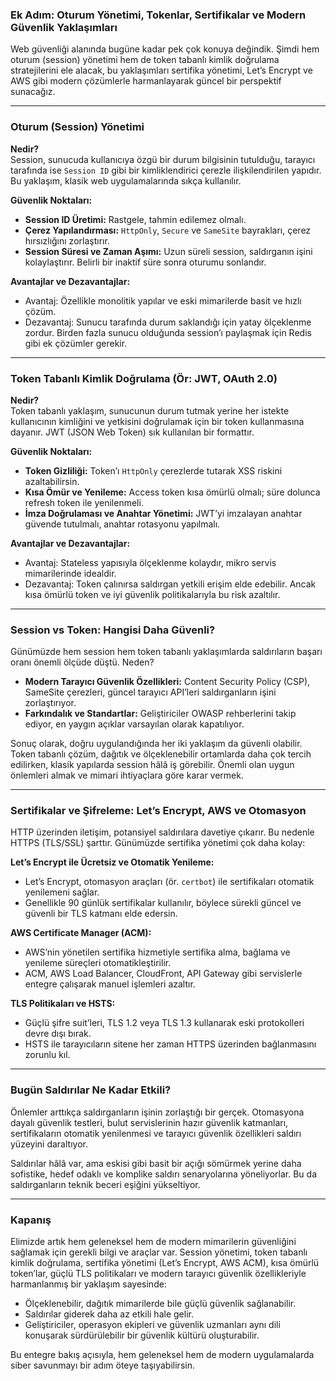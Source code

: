 ### Ek Adım: Oturum Yönetimi, Tokenlar, Sertifikalar ve Modern Güvenlik Yaklaşımları

Web güvenliği alanında bugüne kadar pek çok konuya değindik. Şimdi hem oturum (session) yönetimi hem de token tabanlı kimlik doğrulama stratejilerini ele alacak, bu yaklaşımları sertifika yönetimi, Let’s Encrypt ve AWS gibi modern çözümlerle harmanlayarak güncel bir perspektif sunacağız.

---

### Oturum (Session) Yönetimi

**Nedir?**  
Session, sunucuda kullanıcıya özgü bir durum bilgisinin tutulduğu, tarayıcı tarafında ise `Session ID` gibi bir kimliklendirici çerezle ilişkilendirilen yapıdır. Bu yaklaşım, klasik web uygulamalarında sıkça kullanılır.

**Güvenlik Noktaları:**  
- **Session ID Üretimi:** Rastgele, tahmin edilemez olmalı.  
- **Çerez Yapılandırması:** `HttpOnly`, `Secure` ve `SameSite` bayrakları, çerez hırsızlığını zorlaştırır.  
- **Session Süresi ve Zaman Aşımı:** Uzun süreli session, saldırganın işini kolaylaştırır. Belirli bir inaktif süre sonra oturumu sonlandır.

**Avantajlar ve Dezavantajlar:**  
- Avantaj: Özellikle monolitik yapılar ve eski mimarilerde basit ve hızlı çözüm.  
- Dezavantaj: Sunucu tarafında durum saklandığı için yatay ölçeklenme zordur. Birden fazla sunucu olduğunda session’ı paylaşmak için Redis gibi ek çözümler gerekir.

---

### Token Tabanlı Kimlik Doğrulama (Ör: JWT, OAuth 2.0)

**Nedir?**  
Token tabanlı yaklaşım, sunucunun durum tutmak yerine her istekte kullanıcının kimliğini ve yetkisini doğrulamak için bir token kullanmasına dayanır. JWT (JSON Web Token) sık kullanılan bir formattır.

**Güvenlik Noktaları:**  
- **Token Gizliliği:** Token’ı `HttpOnly` çerezlerde tutarak XSS riskini azaltabilirsin.  
- **Kısa Ömür ve Yenileme:** Access token kısa ömürlü olmalı; süre dolunca refresh token ile yenilenmeli.  
- **İmza Doğrulaması ve Anahtar Yönetimi:** JWT’yi imzalayan anahtar güvende tutulmalı, anahtar rotasyonu yapılmalı.

**Avantajlar ve Dezavantajlar:**  
- Avantaj: Stateless yapısıyla ölçeklenme kolaydır, mikro servis mimarilerinde idealdir.  
- Dezavantaj: Token çalınırsa saldırgan yetkili erişim elde edebilir. Ancak kısa ömürlü token ve iyi güvenlik politikalarıyla bu risk azaltılır.

---

### Session vs Token: Hangisi Daha Güvenli?

Günümüzde hem session hem token tabanlı yaklaşımlarda saldırıların başarı oranı önemli ölçüde düştü. Neden?

- **Modern Tarayıcı Güvenlik Özellikleri:** Content Security Policy (CSP), SameSite çerezleri, güncel tarayıcı API’leri saldırganların işini zorlaştırıyor.  
- **Farkındalık ve Standartlar:** Geliştiriciler OWASP rehberlerini takip ediyor, en yaygın açıklar varsayılan olarak kapatılıyor.

Sonuç olarak, doğru uygulandığında her iki yaklaşım da güvenli olabilir. Token tabanlı çözüm, dağıtık ve ölçeklenebilir ortamlarda daha çok tercih edilirken, klasik yapılarda session hâlâ iş görebilir. Önemli olan uygun önlemleri almak ve mimari ihtiyaçlara göre karar vermek.

---

### Sertifikalar ve Şifreleme: Let’s Encrypt, AWS ve Otomasyon

HTTP üzerinden iletişim, potansiyel saldırılara davetiye çıkarır. Bu nedenle HTTPS (TLS/SSL) şarttır. Günümüzde sertifika yönetimi çok daha kolay:

**Let’s Encrypt ile Ücretsiz ve Otomatik Yenileme:**  
- Let’s Encrypt, otomasyon araçları (ör. `certbot`) ile sertifikaları otomatik yenilemeni sağlar.  
- Genellikle 90 günlük sertifikalar kullanılır, böylece sürekli güncel ve güvenli bir TLS katmanı elde edersin.

**AWS Certificate Manager (ACM):**  
- AWS’nin yönetilen sertifika hizmetiyle sertifika alma, bağlama ve yenileme süreçleri otomatikleştirilir.  
- ACM, AWS Load Balancer, CloudFront, API Gateway gibi servislerle entegre çalışarak manuel işlemleri azaltır.

**TLS Politikaları ve HSTS:**  
- Güçlü şifre suit’leri, TLS 1.2 veya TLS 1.3 kullanarak eski protokolleri devre dışı bırak.  
- HSTS ile tarayıcıların sitene her zaman HTTPS üzerinden bağlanmasını zorunlu kıl.

---

### Bugün Saldırılar Ne Kadar Etkili?

Önlemler arttıkça saldırganların işinin zorlaştığı bir gerçek. Otomasyona dayalı güvenlik testleri, bulut servislerinin hazır güvenlik katmanları, sertifikaların otomatik yenilenmesi ve tarayıcı güvenlik özellikleri saldırı yüzeyini daraltıyor.

Saldırılar hâlâ var, ama eskisi gibi basit bir açığı sömürmek yerine daha sofistike, hedef odaklı ve komplike saldırı senaryolarına yöneliyorlar. Bu da saldırganların teknik beceri eşiğini yükseltiyor.

---

### Kapanış

Elimizde artık hem geleneksel hem de modern mimarilerin güvenliğini sağlamak için gerekli bilgi ve araçlar var. Session yönetimi, token tabanlı kimlik doğrulama, sertifika yönetimi (Let’s Encrypt, AWS ACM), kısa ömürlü token’lar, güçlü TLS politikaları ve modern tarayıcı güvenlik özellikleriyle harmanlanmış bir yaklaşım sayesinde:

- Ölçeklenebilir, dağıtık mimarilerde bile güçlü güvenlik sağlanabilir.  
- Saldırılar giderek daha az etkili hale gelir.  
- Geliştiriciler, operasyon ekipleri ve güvenlik uzmanları aynı dili konuşarak sürdürülebilir bir güvenlik kültürü oluşturabilir.

Bu entegre bakış açısıyla, hem geleneksel hem de modern uygulamalarda siber savunmayı bir adım öteye taşıyabilirsin.

